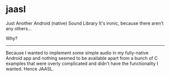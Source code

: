 jaasl
=====

Just Another Android (native) Sound Library
It's ironic, because there aren't any others...

Why?
____
Because I wanted to implement some simple audio in my fully-native Android app and nothing
seemed to be available apart from a bunch of C examples that were overly complicated
and didn't have the functionality I wanted. Hence JAASL.

